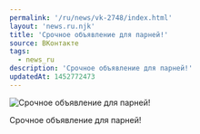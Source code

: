 ```yaml
---
permalink: '/ru/news/vk-2748/index.html'
layout: 'news.ru.njk'
title: 'Срочное объявление для парней!'
source: ВКонтакте
tags:
  - news_ru
description: 'Срочное объявление для парней!'
updatedAt: 1452772473
---
```

![Срочное объявление для парней!](https://sun9-24.userapi.com/impf/c633821/v633821748/d60f/9uoCI5MnewE.jpg?size=720x960&quality=96&proxy=1&sign=fc6f2723f9ef44afc55b1c7f1b58af0e&c_uniq_tag=rBlETxsh2v4RoDip46-tc_nRx4fTmo3F7VctnZTghS8&type=album)

Срочное объявление для парней!
